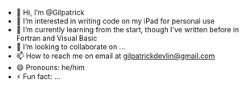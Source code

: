 - 👋 Hi, I’m @Gilpatrick
- 👀 I’m interested in writing code on my iPad for personal use
- 🌱 I’m currently learning from the start, though I've written before in Fortran and Visual Basic
- 💞️ I’m looking to collaborate on ...
- 📫 How to reach me on email at gilpatrickdevlin@gmail.com
- 😄 Pronouns: he/him
- ⚡ Fun fact: ...

<!---
Gilpatrick/Gilpatrick is a ✨ special ✨ repository because its `README.md` (this file) appears on your GitHub profile.
You can click the Preview link to take a look at your changes.
--->
